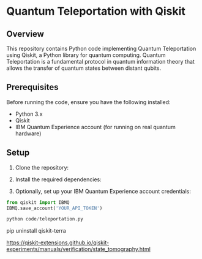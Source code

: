 # Quantum Teleportation with Qiskit

## Overview

This repository contains Python code implementing Quantum Teleportation using Qiskit, a Python library for quantum computing. Quantum Teleportation is a fundamental protocol in quantum information theory that allows the transfer of quantum states between distant qubits.

## Prerequisites

Before running the code, ensure you have the following installed:

- Python 3.x
- Qiskit
- IBM Quantum Experience account (for running on real quantum hardware)

## Setup

1. Clone the repository:

2. Install the required dependencies:

   
3. Optionally, set up your IBM Quantum Experience account credentials:

```python
from qiskit import IBMQ
IBMQ.save_account('YOUR_API_TOKEN')

python code/teleportation.py
```
pip uninstall qiskit-terra

https://qiskit-extensions.github.io/qiskit-experiments/manuals/verification/state_tomography.html